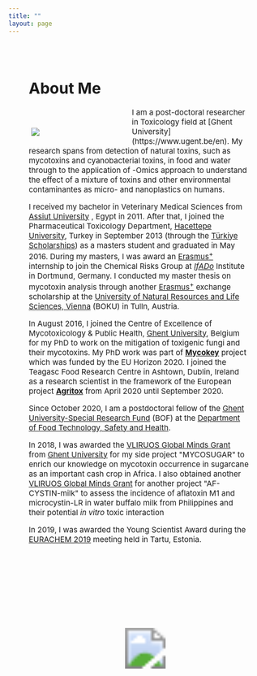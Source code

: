 ```yaml
---
title: ""
layout: page
---
```

<!DOCTYPE html>
<html>
  <head>
    <title>About Me</title>
    <style>
      .container {
        /*min-width: 700px;*/
        display: flex;
        align-items: center;
        justify-content: center
      }
      img {
        /*max-width: 100%;
        min-width: 300px;*/
        padding-left: 5px;
        padding-top: 30px;
      }
      .image {
        /*flex-basis: 350%*/
        width: 40%;
        float: left;
        margin-right: 30px;
        margin-left: 0px;
        margin-top: 10px;
        margin-bottom: 10px;
      }
      .image2 {
        /*flex-basis: 350%*/
        width: 25%
      } 
      .text {
        font-size: 15px;
        width: 90%;
        padding-left: 40px;
        padding-right: 30px;
        padding-top: 30px;
      }
    </style>
  </head>
  <body>
    <div class="container">
      <div class="text">
        <h1>About Me</h1>
        <p>
        <div class="image">
        <img src="https://user-images.githubusercontent.com/96447293/146988896-f1877597-efa9-49fe-b91d-7d1901d01552.JPG">
      </div>
        I am a post-doctoral researcher in Toxicology field at [Ghent University](https://www.ugent.be/en). My research spans from detection of natural toxins, such as mycotoxins and cyanobacterial toxins, in food and water through to the application of -Omics approach to understand the effect of a mixture of toxins and other environmental contaminantes as micro- and nanoplastics on humans.

I received my bachelor in Veterinary Medical Sciences from [Assiut University](https://www.aun.edu.eg/main/) , Egypt in 2011. After that, I joined the Pharmaceutical Toxicology Department, [Hacettepe University](https://www.hacettepe.edu.tr/english), Turkey in September 2013 (through the [Türkiye Scholarships](https://www.turkiyeburslari.gov.tr/)) as a masters student and graduated in May 2016. During my masters, I was award an [Erasmus<sup>+</sup>](https://erasmus-plus.ec.europa.eu/) internship to join the Chemical Risks Group at [_IfADo_](https://www.ifado.de/ifadoen/) Institute in Dortmund, Germany. I conducted my master thesis on mycotoxin analysis through another [Erasmus<sup>+</sup>](https://erasmus-plus.ec.europa.eu/) exchange scholarship at the [University of Natural Resources and Life Sciences, Vienna](https://boku.ac.at/en/) (BOKU) in Tulln, Austria.


In August 2016, I joined the Centre of Excellence of Mycotoxicology & Public Health, [Ghent University](https://www.ugent.be/en), Belgium for my PhD to work on the mitigation of toxigenic fungi and their mycotoxins. My PhD work was part of [**Mycokey**](http://www.mycokey.eu/) project which was funded by the EU Horizon 2020. I joined the Teagasc Food Research Centre in Ashtown, Dublin, Ireland as a research scientist in the framework of the European project [**Agritox**](http://agritox.eu/) from April 2020 until September 2020.


Since October 2020, I am a postdoctoral fellow of the [Ghent University-Special Research Fund](https://www.ugent.be/nl/onderzoek/financiering/bof/postdoc/overzicht.htm) (BOF) at the [Department of Food Technology, Safety and Health](https://www.ugent.be/bw/foodscience/en/research#rFoodMicro).

In 2018, I was awarded the [VLIRUOS Global Minds Grant](https://www.ugent.be/en/research/funding/devcoop/globalmindsfund.htm) from [Ghent University](https://www.ugent.be/en) for my side project "MYCOSUGAR" to enrich our knowledge on mycotoxin occurrence in sugarcane as an important cash crop in Africa. I also obtained another [VLIRUOS Global Minds Grant](https://www.ugent.be/en/research/funding/devcoop/globalmindsfund.htm) for another project "AF-CYSTIN-milk" to assess the incidence of aflatoxin M1 and microcystin-LR in water buffalo milk from Philippines and their potential _in vitro_ toxic interaction

In 2019, I was awarded the Young Scientist Award during the [EURACHEM 2019](https://eurachem2019.akki.ut.ee/) meeting held in Tartu, Estonia.

  <div  align="center">
  <img src="/images/Mohamed F. Abdallah.jpg" style="zoom:500%"/>
  </div>
